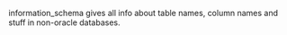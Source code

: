 information_schema gives all info about table names, column names and stuff in non-oracle databases.
